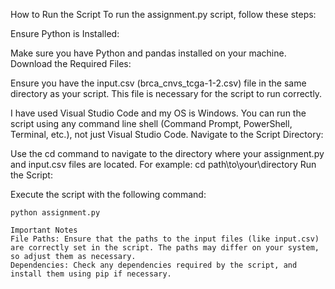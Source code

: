 How to Run the Script
To run the assignment.py script, follow these steps:

Ensure Python is Installed:

Make sure you have Python and pandas installed on your machine.
Download the Required Files:

Ensure you have the input.csv (brca_cnvs_tcga-1-2.csv) file in the same directory as your script. This file is necessary for the script to run correctly.

I have used Visual Studio Code and my OS is Windows. You can run the script using any command line shell (Command Prompt, PowerShell, Terminal, etc.), not just Visual Studio Code.
Navigate to the Script Directory:

Use the cd command to navigate to the directory where your assignment.py and input.csv files are located. For example:
cd path\to\your\directory
Run the Script:

Execute the script with the following command:
```
python assignment.py

Important Notes
File Paths: Ensure that the paths to the input files (like input.csv) are correctly set in the script. The paths may differ on your system, so adjust them as necessary.
Dependencies: Check any dependencies required by the script, and install them using pip if necessary.

